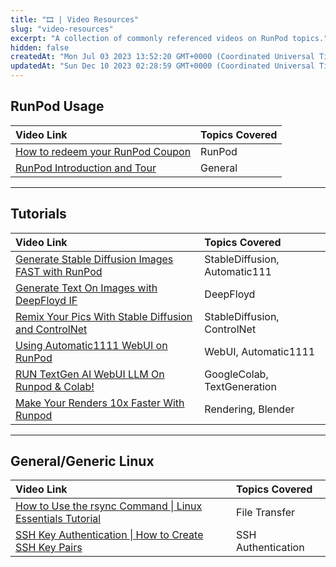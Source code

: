 ```yaml
---
title: "🎞️ | Video Resources"
slug: "video-resources"
excerpt: "A collection of commonly referenced videos on RunPod topics."
hidden: false
createdAt: "Mon Jul 03 2023 13:52:20 GMT+0000 (Coordinated Universal Time)"
updatedAt: "Sun Dec 10 2023 02:28:59 GMT+0000 (Coordinated Universal Time)"
---
```


## RunPod Usage

| Video Link                                                                                               | Topics Covered |
| :------------------------------------------------------------------------------------------------------- | :------------- |
| [How to redeem your RunPod Coupon](https://www.youtube.com/watch?v=IYqEKwpuyWk&ab_channel=OpenCVCourses) | RunPod         |
| [RunPod Introduction and Tour](https://www.youtube.com/watch?v=6O1oM_N6pcw&ab_channel=OpenCVCourses)     | General        |

---

## Tutorials

| Video Link                                                                                                                    | Topics Covered                |
| :---------------------------------------------------------------------------------------------------------------------------- | :---------------------------- |
| [Generate Stable Diffusion Images FAST with RunPod](https://www.youtube.com/watch?v=susnjHSWFq0&t=32s&ab_channel=BillMeeks)   | StableDiffusion, Automatic111 |
| [Generate Text On Images with DeepFloyd IF](https://www.youtube.com/watch?v=Px7Vv9WYl88&t=2s&ab_channel=BillMeeks)            | DeepFloyd                     |
| [Remix Your Pics With Stable Diffusion and ControlNet](https://www.youtube.com/watch?v=BqdIdk9LU4w&t=1s&ab_channel=BillMeeks) | StableDiffusion, ControlNet   |
| [Using Automatic1111 WebUI on RunPod](https://www.youtube.com/watch?v=R6HUQOtsVic&ab_channel=OpenCVCourses)                   | WebUI, Automatic1111          |
| [RUN TextGen AI WebUI LLM On Runpod & Colab!](https://www.youtube.com/watch?v=TP2yID7Ubr4&ab_channel=Aitrepreneur)            | GoogleColab, TextGeneration   |
| [Make Your Renders 10x Faster With Runpod](https://www.youtube.com/watch?v=sJ-Diy93TAg&ab_channel=RahulAhire)                 | Rendering, Blender            |

---

## General/Generic Linux

| Video Link                                                                                                                          | Topics Covered     |
| :---------------------------------------------------------------------------------------------------------------------------------- | :----------------- |
| [How to Use the rsync Command \| Linux Essentials Tutorial](https://www.youtube.com/watch?v=2PnAohLS-Q4&ab_channel=AkamaiDeveloper) | File Transfer      |
| [SSH Key Authentication \| How to Create SSH Key Pairs](https://www.youtube.com/watch?v=33dEcCKGBO4&ab_channel=AkamaiDeveloper)     | SSH Authentication |
